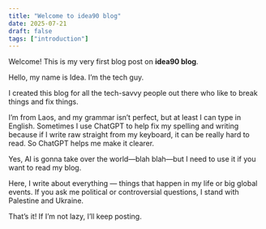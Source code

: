 ```yaml
---
title: "Welcome to idea90 blog"
date: 2025-07-21
draft: false
tags: ["introduction"]
---
```


Welcome! This is my very first blog post on **idea90 blog**.

Hello, my name is Idea. I’m the tech guy.

I created this blog for all the tech-savvy people out there who like to break things and fix things.

I’m from Laos, and my grammar isn’t perfect, but at least I can type in English. Sometimes I use ChatGPT to help fix my spelling and writing because if I write raw straight from my keyboard, it can be really hard to read. So ChatGPT helps me make it clearer.

Yes, AI is gonna take over the world—blah blah—but I need to use it if you want to read my blog.

Here, I write about everything — things that happen in my life or big global events. If you ask me political or controversial questions, I stand with Palestine and Ukraine.

That’s it! If I’m not lazy, I’ll keep posting.

